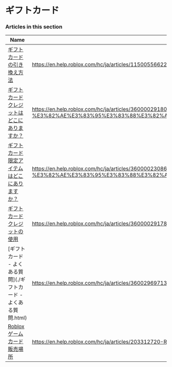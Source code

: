 # ギフトカード  
### Articles in this section
Name|URL
-|-
[ギフトカードの引き換え方法](./ギフトカードの引き換え方法.html) |https://en.help.roblox.com/hc/ja/articles/115005566223-%E3%82%AE%E3%83%95%E3%83%88%E3%82%AB%E3%83%BC%E3%83%89%E3%81%AE%E5%BC%95%E3%81%8D%E6%8F%9B%E3%81%88%E6%96%B9%E6%B3%95
[ギフトカードクレジットはどこにありますか？](./ギフトカードクレジットはどこにありますか？.html) |https://en.help.roblox.com/hc/ja/articles/360000291806-%E3%82%AE%E3%83%95%E3%83%88%E3%82%AB%E3%83%BC%E3%83%89%E3%82%AF%E3%83%AC%E3%82%B8%E3%83%83%E3%83%88%E3%81%AF%E3%81%A9%E3%81%93%E3%81%AB%E3%81%82%E3%82%8A%E3%81%BE%E3%81%99%E3%81%8B-
[ギフトカード限定アイテムはどこにありますか？](./ギフトカード限定アイテムはどこにありますか？.html) |https://en.help.roblox.com/hc/ja/articles/360000230863-%E3%82%AE%E3%83%95%E3%83%88%E3%82%AB%E3%83%BC%E3%83%89%E9%99%90%E5%AE%9A%E3%82%A2%E3%82%A4%E3%83%86%E3%83%A0%E3%81%AF%E3%81%A9%E3%81%93%E3%81%AB%E3%81%82%E3%82%8A%E3%81%BE%E3%81%99%E3%81%8B-
[ギフトカードクレジットの使用](./ギフトカードクレジットの使用.html) |https://en.help.roblox.com/hc/ja/articles/360000291786-%E3%82%AE%E3%83%95%E3%83%88%E3%82%AB%E3%83%BC%E3%83%89%E3%82%AF%E3%83%AC%E3%82%B8%E3%83%83%E3%83%88%E3%81%AE%E4%BD%BF%E7%94%A8
[ギフトカード - よくある質問](./ギフトカード - よくある質問.html) |https://en.help.roblox.com/hc/ja/articles/360029697131-%E3%82%AE%E3%83%95%E3%83%88%E3%82%AB%E3%83%BC%E3%83%89-%E3%82%88%E3%81%8F%E3%81%82%E3%82%8B%E8%B3%AA%E5%95%8F
[Robloxゲームカード販売場所](./Robloxゲームカード販売場所.html) |https://en.help.roblox.com/hc/ja/articles/203312720-Roblox%E3%82%B2%E3%83%BC%E3%83%A0%E3%82%AB%E3%83%BC%E3%83%89%E8%B2%A9%E5%A3%B2%E5%A0%B4%E6%89%80